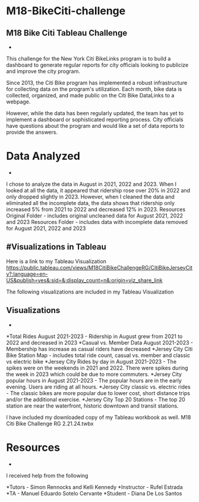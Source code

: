# M18-BikeCiti-challenge
## M18 Bike Citi Tableau Challenge
-
This challenge for the New York Citi BikeLinks program is to build a dashboard to generate regular reports for city officials looking to publicize and improve the city program.

Since 2013, the Citi Bike program has implemented a robust infrastructure for collecting data on the program's utilization. Each month, bike data is collected, organized, and made public on the Citi Bike DataLinks to a webpage.

However, while the data has been regularly updated, the team has yet to implement a dashboard or sophisticated reporting process. City officials have questions about the program and would like a set of data reports to provide the answers.

# Data Analyzed
-
I chose to analyze the data in August in 2021, 2022 and 2023.  When I looked at all the data, it appeared that ridership rose over 20% in 2022 and only dropped slightly in 2023.  However, when I cleaned the data and eliminated all the incomplete data, the data shows that ridership only increased 5% from 2021 to 2022 and decreased 12% in 2023.
Resources Original Folder - includes original uncleaned data for August 2021, 2022 and 2023
Resources Folder - includes data with incomplete data removed for August 2021, 2022 and 2023

#Visualizations in Tableau
-
Here is a link to my Tableau Visualization
https://public.tableau.com/views/M18CitiBikeChallengeRG/CitiBikeJerseyCity?:language=en-US&publish=yes&:sid=&:display_count=n&:origin=viz_share_link

The following visualizations are included in my Tableau Visualization
## Visualizations
- 
*Total Rides August 2021-2023 - Ridership in August grew from 2021 to 2022 and decreased in 2023
*Casual vs. Member Data August 2021-2023 - Membership has increase as casual riders have decreased 
*Jersey City Citi Bike Station Map - includes total ride count, casual vs. member and classic vs electric bike
*Jersey City Rides by day in August 2021-2023 - The spikes were on the weekends in 2021 and 2022. There were spikes during the week in 2023 which could be due to more commuters.
*Jersey City popular hours in August 2021-2023 - The popular hours are in the early evening.  Users are riding at all hours.
*Jersey City classic vs. electric rides - The classic bikes are more popular due to lower cost, short distance trips and/or the additional exercise.
*Jersey City Top 20 Stations - The top 20 station are near the waterfront, historic downtown and transit stations.

I have included my downloaded copy of my Tableau workbook as well.
M18 Citi Bike Challenge RG 2.21.24.twbx

# Resources 
-
I received help from the following

*Tutors - Simon Rennocks and Kelli Kennedy
*Instructor - Rufel Estrada 
*TA - Manuel Eduardo Sotelo Cervante
*Student - Diana De Los Santos
